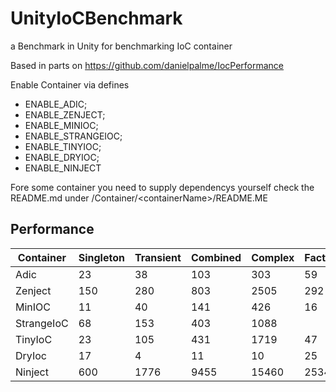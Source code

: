 # UnityIoCBenchmark
a Benchmark in Unity for benchmarking IoC container

Based in parts on https://github.com/danielpalme/IocPerformance

Enable Container via defines

- ENABLE_ADIC;
- ENABLE_ZENJECT;
- ENABLE_MINIOC;
- ENABLE_STRANGEIOC;
- ENABLE_TINYIOC;
- ENABLE_DRYIOC;
- ENABLE_NINJECT

Fore some container you need to supply dependencys yourself check the README.md under /Container/\<containerName\>/README.ME

## Performance

| Container | Singleton | Transient | Combined | Complex | Factory |
| --- | --- | --- | --- | --- | --- |
| Adic | 23 | 38 | 103 | 303 | 59 |
| Zenject | 150 | 280 | 803 | 2505 | 292 |
| MinIOC | 11 | 40 | 141 | 426 | 16 |
| StrangeIoC | 68 | 153 | 403 | 1088 |  |
| TinyIoC | 23 | 105 | 431 | 1719 | 47 |
| DryIoc | 17 | 4 | 11 | 10 | 25 |
| Ninject | 600 | 1776 | 9455 | 15460 | 2534 |
